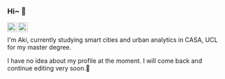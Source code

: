 ### Hi~ 👋
<a href="https://twitter.com/Missa_www">
  <img align="left" alt="Abhishek Naidu | Twitter" width="22px" src="https://cdn.jsdelivr.net/npm/simple-icons@v3/icons/twitter.svg" />
</a>
<a href="https://www.instagram.com/akiakutaji/">
  <img align="left" alt="Abhishek's Instagram" width="22px" src="https://cdn.jsdelivr.net/npm/simple-icons@v3/icons/instagram.svg" />
</a>

<br />

I'm Aki, currently studying smart cities and urban analytics in CASA, UCL for my master degree.

I have no idea about my profile at the moment. I will come back and continue editing very soon.🤾‍

